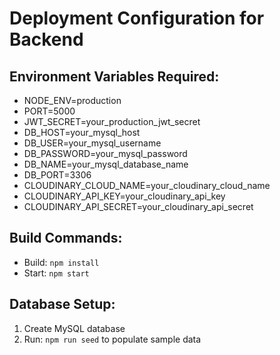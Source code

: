 # Deployment Configuration for Backend

## Environment Variables Required:
- NODE_ENV=production
- PORT=5000
- JWT_SECRET=your_production_jwt_secret
- DB_HOST=your_mysql_host
- DB_USER=your_mysql_username
- DB_PASSWORD=your_mysql_password
- DB_NAME=your_mysql_database_name
- DB_PORT=3306
- CLOUDINARY_CLOUD_NAME=your_cloudinary_cloud_name
- CLOUDINARY_API_KEY=your_cloudinary_api_key
- CLOUDINARY_API_SECRET=your_cloudinary_api_secret

## Build Commands:
- Build: `npm install`
- Start: `npm start`

## Database Setup:
1. Create MySQL database
2. Run: `npm run seed` to populate sample data
